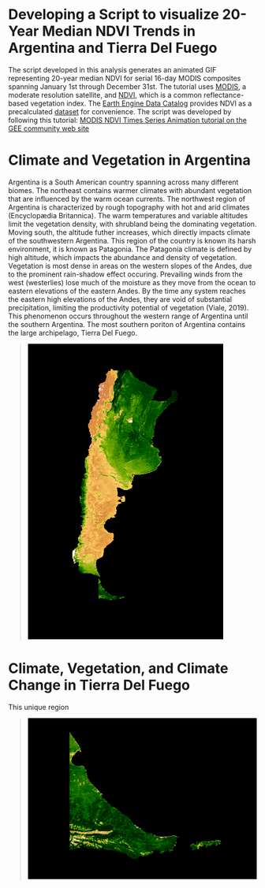 # Developing a Script to visualize 20-Year Median NDVI Trends in Argentina and Tierra Del Fuego
The script developed in this analysis generates an animated GIF representing 20-year median NDVI for serial 16-day MODIS composites spanning January 1st through December 31st. The tutorial uses [MODIS](https://modis.gsfc.nasa.gov/), a moderate resolution satellite, and [NDVI](https://en.wikipedia.org/wiki/Normalized_difference_vegetation_index), which is a common reflectance-based vegetation index. The [Earth Engine Data Catalog](https://developers.google.com/earth-engine/datasets/) provides NDVI as a precalculated [dataset](https://developers.google.com/earth-engine/datasets/catalog/MODIS_006_MOD13A2) for convenience. The script was developed by following this tutorial: [MODIS NDVI Times Series Animation tutorial on the GEE community web site](https://developers.google.com/earth-engine/tutorials/community/modis-ndvi-time-series-animation)

# Climate and Vegetation in Argentina
Argentina is a South American country spanning across many different biomes. The northeast contains warmer climates with abundant vegetation that are influenced by the warm ocean currents. The northwest region of Argentina is characterized by rough topography with hot and arid climates (Encyclopædia Britannica). The warm temperatures and variable altitudes limit the vegetation density, with shrubland being the dominating vegetation. Moving south, the altitude futher increases, which directly impacts climate of the southwestern Argentina. This region of the country is known its harsh environment, it is known as Patagonia. The Patagonia climate is defined by high altitude, which impacts the abundance and density of vegetation. Vegetation is most dense in areas on the western slopes of the Andes, due to the prominent rain-shadow effect occuring. Prevailing winds from the west (westerlies) lose much of the moisture as they move from the ocean to eastern elevations of the eastern Andes. By the time any system reaches the eastern high elevations of the Andes, they are void of substantial precipitation, limiting the productivity potential of vegetation (Viale, 2019). This phenomenon occurs throughout the western range of Argentina until the southern Argentina. The most southern poriton of Argentina contains the large archipelago, Tierra Del Fuego. 
> ![NDVI Animation of Argentina](images/argentina_NDVI.gif)

# Climate, Vegetation, and Climate Change in Tierra Del Fuego
This unique region  
> ![NDVI Animation of Tierra Del Fuego](images/TierraDelFuego_NDVI.gif)
